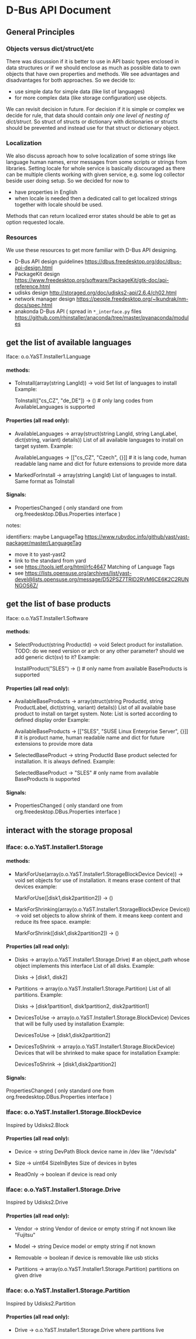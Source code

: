 # D-Bus API Document

## General Principles

### Objects versus dict/struct/etc

There was discussion if it is better to use in API basic types enclosed in data structures
or if we should enclose as much as possible data to own objects that have
own properties and methods. We see advantages and disadvantages for both approaches.
So we decide to:

- use simple data for simple data (like list of languages)
- for more complex data (like storage configuration) use objects.

We can revisit decision in future.
For decision if it is simple or complex we decide for rule, that data should
contain *only one level of nesting of dict/struct*. So struct of structs or dictionary with dictionaries or structs
should be prevented and instead use for that struct or dictionary object.

### Localization

We also discuss aproach how to solve localization of some strings like language human names,
error messages from some scripts or strings from libraries.
Setting locale for whole service is basically discouraged as there can be multiple clients
working with given service, e.g. some log collector beside user doing setup.
So we decided for now to

- have properties in English
- when locale is needed then a dedicated call to get
localized strings together with locale should be used.

Methods that can return localized error states
should be able to get as option requested locale.

### Resources

We use these resources to get more familiar with D-Bus API designing.

- D-Bus API design guidelines https://dbus.freedesktop.org/doc/dbus-api-design.html
- PackageKit design https://www.freedesktop.org/software/PackageKit/gtk-doc/api-reference.html
- udisks design http://storaged.org/doc/udisks2-api/2.6.4/ch02.html
- network manager design https://people.freedesktop.org/~lkundrak/nm-docs/spec.html
- anakonda D-Bus API ( spread in `*_interface.py` files https://github.com/rhinstaller/anaconda/tree/master/pyanaconda/modules

## get the list of available languages

Iface: o.o.YaST.Installer1.Language

#### methods:

-  ToInstall(array(string LangId)) -> void
    Set list of languages to install
    Example:

      ToInstall(["cs_CZ", "de_DE"]) -> () # only lang codes from AvailableLanguages is supported

#### Properties (all read only):

-  AvailableLanguages -> array(struct(string LangId, string LangLabel, dict(string, variant) details))
    List of all available languages to install on target system.
    Example:

      AvailableLanguages -> [["cs_CZ", "Czech", {}]] # it is lang code, human readable lang name and dict for future extensions to provide more data

-  MarkedForInstall -> array(string LangId)
    List of languages to install. Same format as ToInstall

#### Signals:

-  PropertiesChanged ( only standard one from org.freedesktop.DBus.Properties interface )


notes:

identifiers: maybe LanguageTag https://www.rubydoc.info/github/yast/yast-packager/master/LanguageTag
- move it to yast-yast2
- link to the standard from yard
- see https://tools.ietf.org/html/rfc4647 Matching of Language Tags
- see https://lists.opensuse.org/archives/list/yast-devel@lists.opensuse.org/message/D52PSZ7TRID2RVM6CE6K2C2RUNNGOS6Z/

## get the list of base products

Iface: o.o.YaST.Installer1.Software

#### methods:

-   SelectProduct(string ProductId) -> void
    Select product for installation.
    TODO: do we need version or arch or any other parameter? should we add generic dict(sv) to it?
    Example:

      InstallProduct("SLES") -> () # only name from available BaseProducts is supported

#### Properties (all read only):

-  AvailableBaseProducts -> array(struct(string ProductId, string ProductLabel, dict(string, variant) details))
    List of all available base product to install on target system.
    Note: List is sorted according to defined display order
    Example:

      AvailableBaseProducts -> [["SLES", "SUSE Linux Enterprise Server", {}]] # it is product name, human readable name and dict for future extensions to provide more data

-  SelectedBaseProduct -> string ProductId
    Base product selected for installation. It is always defined.
    Example:

      SelectedBaseProduct -> "SLES" # only name from available BaseProducts is supported

#### Signals:

-  PropertiesChanged ( only standard one from org.freedesktop.DBus.Properties interface )


## interact with the storage proposal

### Iface: o.o.YaST.Installer1.Storage

#### methods:

-  MarkForUse(array(o.o.YaST.Installer1.StorageBlockDevice Device)) -> void
    set objects for use of installation. it means erase content of that devices
    example:

      MarkForUse([disk1,disk2partition2]) -> ()

-  MarkForShrinking(array(o.o.YaST.Installer1.StorageBlockDevice Device)) -> void
    set objects to allow shrink of them. it means keep content and reduce its free space.
    example:

      MarkForShrink([disk1,disk2partition2]) -> ()

#### Properties (all read only):

-  Disks -> array(o.o.YaST.Installer1.Storage.Drive)  # an object\_path whose object implements this interface
    List of all disks.
    Example:

      Disks -> [disk1, disk2]

-  Partitions -> array(o.o.YaST.Installer1.Storage.Partition)
    List of all partitions.
    Example:

      Disks -> [disk1partition1, disk1partition2, disk2partition1]

-  DevicesToUse -> array(o.o.YaST.Installer1.Storage.BlockDevice)
    Devices that will be fully used by installation
    Example:

      DevicesToUse -> [disk1,disk2partition2]

-  DevicesToShrink -> array(o.o.YaST.Installer1.Storage.BlockDevice)
    Devices that will be shrinked to make space for installation
    Example:

      DevicesToShrink -> [disk1,disk2partition2]

#### Signals:

  PropertiesChanged ( only standard one from org.freedesktop.DBus.Properties interface )

### Iface: o.o.YaST.Installer1.Storage.BlockDevice

Inspired by Udisks2.Block

#### Properties (all read only):

-  Device -> string DevPath
    Block device name in /dev like "/dev/sda"

-  Size -> uint64 SizeInBytes
    Size of devices in bytes

-  ReadOnly -> boolean
    if device is read only

### Iface: o.o.YaST.Installer1.Storage.Drive

Inspired by Udisks2.Drive

#### Properties (all read only):

-  Vendor -> string
    Vendor of device or empty string if not known like "Fujitsu"

-  Model -> string
    Device model or empty string if not known

-  Removable -> boolean
    if device is removable like usb sticks

-  Partitions -> array(o.o.YaST.Installer1.Storage.Partition)
    partitions on given drive

### Iface: o.o.YaST.Installer1.Storage.Partition

Inspired by Udisks2.Partition

#### Properties (all read only):

-  Drive -> o.o.YaST.Installer1.Storage.Drive
    where partitions live

